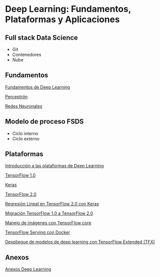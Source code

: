 # Deep Learning: Fundamentos, Plataformas y Aplicaciones
## Full stack Data Science
* Git
* Contenedores
* Nube
## Fundamentos
[Fundamentos de Deep Learning](Fundamentos.ipynb)

[Perceptrón](Perceptrón.ipynb)

[Redes Neuronales](RedesNeuronales.ipynb)
## Modelo de proceso FSDS
* Ciclo interno
* Ciclo externo

## Plataformas
[Introducción a las plataformas de Deep Learning](Introducción.ipynb)

[TensorFlow 1.0](TensorFlow1.ipynb)

[Keras](Keras.ipynb)

[TensorFlow 2.0](TensorFlow2.ipynb)

[Regresión Lineal en TensorFlow 2.0 con Keras](TensorFlow2Regresión.ipynb)

[Migración TensorFlow 1.0 a TensorFlow 2.0](Migración%20TF1%20a%20TF2.ipynb)

[Manejo de imágenes con TensorFlow core](TensorFlowImages.ipynb)

[TensorFlow Serving con Docker](DockerTensorFlowServing.ipynb)

[Despliegue de modelos de deep learning con TensorFlow Extended (TFX)](TensorFlowTFX.iypnb)

## Anexos
[Anexos Deep Learning](Anexos.ipynb)
